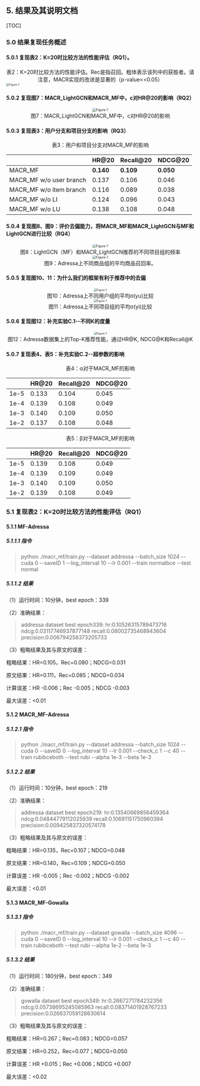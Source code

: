 ## 5. 结果及其说明文档

[TOC]

### 5.0 结果复现任务概述

#### 5.0.1 复现表2：K=20时比较方法的性能评估（RQ1）。

<center>表2：K=20时比较方法的性能评估。Rec是指召回。粗体表示该列中的获胜者。请注意，MACR实现的改进是显著的（p-value<<0.05）</center>

<img src="pics/Table-2.png" alt="Figure-1" style="zoom: 50%;" />

#### 5.0.2 复现图7：MACR_LightGCN和MACR_MF中，c对HR@20的影响（RQ2）

<div><center><img src="pics/Figure-7.png" alt="Figure-1" style="zoom: 60%;" /><br>图7：MACR_LightGCN和MACR_MF中，c对HR@20的影响</center></div>

#### 5.0.3 复现表3：用户分支和项目分支的影响（RQ3）

<center>表3：用户和项目分支对MACR_MF的影响</center>

|                         | HR@20     | Recall@20 | NDCG@20   |
| ----------------------- | --------- | --------- | --------- |
| MACR_MF                 | **0.140** | **0.109** | **0.050** |
| MACR_MF w/o user branch | 0.137     | 0.106     | 0.046     |
| MACR_MF w/o item branch | 0.116     | 0.089     | 0.038     |
| MACR_MF w/o LI          | 0.124     | 0.096     | 0.043     |
| MACR_MF w/o LU          | 0.138     | 0.108     | 0.048     |

#### 5.0.4 复现图8、图9：评价去偏能力，将MACR_MF和MACR_LightGCN与MF和LightGCN进行比较（RQ4）

<div><center><img src="pics/Figure-8.png" alt="Figure-1" style="zoom: 60%;" /><br>图8：LightGCN（MF）和MACR_LightGCN推荐的不同项目组的频率</center></div>

<div><center><img src="pics/Figure-9.png" alt="Figure-1" style="zoom: 60%;" /><br>图9：Adressa上不同商品组的平均商品召回率。</center></div>

#### 5.0.5 复现图10、11：为什么我们的框架有利于推荐中的去偏

<div><center><img src="pics/Figure-10.png" alt="Figure-1" style="zoom: 50%;" /><br>图10：Adressa上不同用户组的平均σ(yu)比较</center></div>

<div><center><img src="pics/Figure-11.png" alt="Figure-1" style="zoom: 50%;" /><br>图11：Adressa上不同项目组的平均σ(yi)比较</center></div>

#### 5.0.6 复现图12：补充实验C.1--不同K的度量

<div><center><img src="pics/Figure-12.png" alt="Figure-1" style="zoom: 50%;" /><br>图12：Adressa数据集上的Top-K推荐性能，通过HR@K, NDCG@K和Recall@K</center></div>

#### 5.0.7 复现表4、表5：补充实验C.2--超参数的影响

<center>表4：α对于MACR_MF的影响</center>

|      | HR@20 | Recall@20 | NDCG@20 |
| ---- | ----- | --------- | ------- |
| 1e-5 | 0.133 | 0.104     | 0.045   |
| 1e-4 | 0.139 | 0.108     | 0.049   |
| 1e-3 | 0.140 | 0.109     | 0.050   |
| 1e-2 | 0.137 | 0.108     | 0.048   |

<center>表5：β对于MACR_MF的影响</center>

|      | HR@20 | Recall@20 | NDCG@20 |
| ---- | ----- | --------- | ------- |
| 1e-5 | 0.139 | 0.108     | 0.049   |
| 1e-4 | 0.139 | 0.109     | 0.049   |
| 1e-3 | 0.140 | 0.109     | 0.050   |
| 1e-2 | 0.139 | 0.108     | 0.049   |

### 5.1 复现表2：K=20时比较方法的性能评估（RQ1）

#### 5.1.1 MF-Adressa

##### 5.1.1.1 指令

> python ./macr_mf/train.py --dataset addressa --batch_size 1024 --cuda 0 --saveID 1 --log_interval 10 --lr 0.001 --train normalbce --test normal

##### 5.1.1.2 结果

（1）运行时间：10分钟，best epoch：339

（2）准确结果：

> addressa dataset best epoch339: hr:0.10526315789473716 ndcg:0.03117746937877148 recall:0.08002735468943604 precision:0.006794258373205733

（3）粗略结果及其与原文的误差：

粗略结果：HR=0.105，Rec=0.080；NDCG=0.031

原文结果：HR=0.111，Rec=0.085；NDCG=0.034

计算误差：HR -0.006；Rec -0.005；NDCG -0.003

最大误差：<0.01

#### 5.1.2 MACR_MF-Adressa

##### 5.1.2.1 指令

> python ./macr_mf/train.py --dataset addressa --batch_size 1024 --cuda 0 --saveID 0 --log_interval 10 --lr 0.001 --check_c 1 --c 40 --train rubibceboth --test rubi --alpha 1e-3 --beta 1e-3 

##### 5.1.2.2 结果

（1）运行时间：10分钟，best epoch：219

（2）准确结果：

> addressa dataset best epoch219: hr:0.13540669856459364 ndcg:0.04844779112025939 recall:0.10691151750960394 precision:0.009425837320574178

（3）粗略结果及其与原文的误差：

粗略结果：HR=0.135，Rec=0.107；NDCG=0.048

原文结果：HR=0.140，Rec=0.109；NDCG=0.050

计算误差：HR -0.005；Rec -0.002；NDCG -0.002

最大误差：<0.01

#### 5.1.3 MACR_MF-Gowalla

##### 5.1.3.1 指令

> python ./macr_mf/train.py --dataset gowalla --batch_size 4096 --cuda 0 --saveID 0 --log_interval 10 --lr 0.001 --check_c 1 --c 40 --train rubibceboth --test rubi --alpha 1e-2 --beta 1e-3

##### 5.1.3.2 结果

（1）运行时间：180分钟，best epoch：349

（2）准确结果：

> gowalla dataset best epoch349: hr:0.2667271784232356 ndcg:0.05738695245085963 recall:0.08371401928767233 precision:0.026637059128630614

（3）粗略结果及其与原文的误差：

粗略结果：HR=0.267；Rec=0.083；NDCG=0.057

原文结果：HR=0.252，Rec=0.077；NDCG=0.050

计算误差：HR +0.015；Rec +0.006；NDCG +0.007

最大误差：<0.02